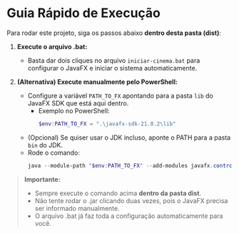 # Guia Rápido de Execução

Para rodar este projeto, siga os passos abaixo **dentro desta pasta (dist)**:

1. **Execute o arquivo .bat:**
   - Basta dar dois cliques no arquivo `iniciar-cinema.bat` para configurar o JavaFX e iniciar o sistema automaticamente.

2. **(Alternativa) Execute manualmente pelo PowerShell:**
   - Configure a variável `PATH_TO_FX` apontando para a pasta `lib` do JavaFX SDK que está aqui dentro.
     - Exemplo no PowerShell:
       ```powershell
       $env:PATH_TO_FX = ".\javafx-sdk-21.0.2\lib"
       ```
   - (Opcional) Se quiser usar o JDK incluso, aponte o PATH para a pasta `bin` do JDK.
   - Rode o comando:
     ```powershell
     java --module-path "$env:PATH_TO_FX" --add-modules javafx.controls,javafx.fxml,javafx.media -jar project-movie-screening-1.0.jar
     ```

> **Importante:**
> - Sempre execute o comando acima **dentro da pasta dist**.
> - Não tente rodar o .jar clicando duas vezes, pois o JavaFX precisa ser informado manualmente.
> - O arquivo .bat já faz toda a configuração automaticamente para você.
